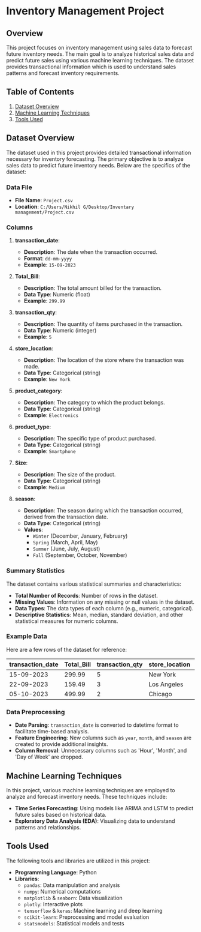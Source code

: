 # Inventory Management Project

## Overview

This project focuses on inventory management using sales data to forecast future inventory needs. The main goal is to analyze historical sales data and predict future sales using various machine learning techniques. The dataset provides transactional information which is used to understand sales patterns and forecast inventory requirements.

## Table of Contents

1. [Dataset Overview](#dataset-overview)
2. [Machine Learning Techniques](#machine-learning-techniques)
3. [Tools Used](#tools-used)

## Dataset Overview

The dataset used in this project provides detailed transactional information necessary for inventory forecasting. The primary objective is to analyze sales data to predict future inventory needs. Below are the specifics of the dataset:

### Data File
- **File Name**: `Project.csv`
- **Location**: `C:/Users/Nikhil G/Desktop/Inventary management/Project.csv`

### Columns
1. **transaction_date**: 
   - **Description**: The date when the transaction occurred.
   - **Format**: `dd-mm-yyyy`
   - **Example**: `15-09-2023`

2. **Total_Bill**: 
   - **Description**: The total amount billed for the transaction.
   - **Data Type**: Numeric (float)
   - **Example**: `299.99`

3. **transaction_qty**: 
   - **Description**: The quantity of items purchased in the transaction.
   - **Data Type**: Numeric (integer)
   - **Example**: `5`

4. **store_location**: 
   - **Description**: The location of the store where the transaction was made.
   - **Data Type**: Categorical (string)
   - **Example**: `New York`

5. **product_category**: 
   - **Description**: The category to which the product belongs.
   - **Data Type**: Categorical (string)
   - **Example**: `Electronics`

6. **product_type**: 
   - **Description**: The specific type of product purchased.
   - **Data Type**: Categorical (string)
   - **Example**: `Smartphone`

7. **Size**: 
   - **Description**: The size of the product.
   - **Data Type**: Categorical (string)
   - **Example**: `Medium`

8. **season**: 
   - **Description**: The season during which the transaction occurred, derived from the transaction date.
   - **Data Type**: Categorical (string)
   - **Values**:
     - `Winter` (December, January, February)
     - `Spring` (March, April, May)
     - `Summer` (June, July, August)
     - `Fall` (September, October, November)

### Summary Statistics
The dataset contains various statistical summaries and characteristics:
- **Total Number of Records**: Number of rows in the dataset.
- **Missing Values**: Information on any missing or null values in the dataset.
- **Data Types**: The data types of each column (e.g., numeric, categorical).
- **Descriptive Statistics**: Mean, median, standard deviation, and other statistical measures for numeric columns.

### Example Data
Here are a few rows of the dataset for reference:

| transaction_date | Total_Bill | transaction_qty | store_location | product_category | product_type | Size  | season |
|------------------|------------|-----------------|----------------|------------------|--------------|-------|--------|
| 15-09-2023       | 299.99     | 5               | New York       | Electronics      | Smartphone   | Medium| Fall   |
| 22-09-2023       | 159.49     | 3               | Los Angeles    | Apparel          | Jacket       | Large | Fall   |
| 05-10-2023       | 499.99     | 2               | Chicago        | Electronics      | Laptop       | Small | Fall   |

### Data Preprocessing
- **Date Parsing**: `transaction_date` is converted to datetime format to facilitate time-based analysis.
- **Feature Engineering**: New columns such as `year`, `month`, and `season` are created to provide additional insights.
- **Column Removal**: Unnecessary columns such as 'Hour', 'Month', and 'Day of Week' are dropped.

## Machine Learning Techniques

In this project, various machine learning techniques are employed to analyze and forecast inventory needs. These techniques include:
- **Time Series Forecasting**: Using models like ARIMA and LSTM to predict future sales based on historical data.
- **Exploratory Data Analysis (EDA)**: Visualizing data to understand patterns and relationships.

## Tools Used

The following tools and libraries are utilized in this project:
- **Programming Language**: Python
- **Libraries**:
  - `pandas`: Data manipulation and analysis
  - `numpy`: Numerical computations
  - `matplotlib` & `seaborn`: Data visualization
  - `plotly`: Interactive plots
  - `tensorflow` & `keras`: Machine learning and deep learning
  - `scikit-learn`: Preprocessing and model evaluation
  - `statsmodels`: Statistical models and tests


